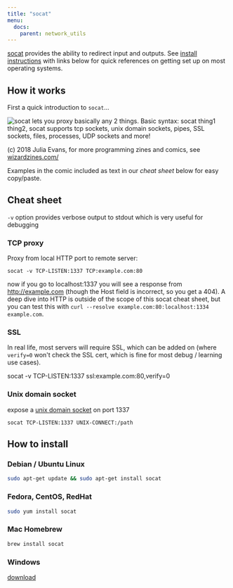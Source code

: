 ```yaml
---
title: "socat"
menu:
  docs:
    parent: network_utils
---
```


[socat](http://www.dest-unreach.org/socat/) provides the ability to redirect
input and outputs. See [install instructions](#how-to-install) with links below for quick references on getting set up on most operating systems.

## How it works

First a quick introduction to `socat`...

![socat lets you proxy basically any 2 things. Basic syntax: socat thing1 thing2, socat supports tcp sockets, unix domain sockets, pipes, SSL sockets, files, processes, UDP sockets and more!](/img/external/socat-julia-evans.jpeg)

(c) 2018 Julia Evans, for more programming zines and comics, see [wizardzines.com/](https://wizardzines.com/)

Examples in the comic included as text in our *cheat sheet* below for easy copy/paste.

## Cheat sheet

`-v` option provides verbose output to stdout which is very useful for debugging

### TCP proxy
Proxy from local HTTP port to remote server:
```
socat -v TCP-LISTEN:1337 TCP:example.com:80
```
now if you go to localhost:1337 you will see a response from http://example.com
(though the Host field is incorrect, so you get a 404).  A deep dive into HTTP
is outside of the scope of this socat cheat sheet, but you can test this with
`curl --resolve example.com:80:localhost:1334 example.com`.

### SSL
In real life, most servers will require SSL, which can be added on 
(where `verify=0` won't check the SSL cert, which is fine for most debug /
learning use cases).

socat -v TCP-LISTEN:1337 ssl:example.com:80,verify=0

### Unix domain socket
expose a [unix domain socket](http://man7.org/linux/man-pages/man7/unix.7.html) on port 1337
```
socat TCP-LISTEN:1337 UNIX-CONNECT:/path
```



## How to install

### Debian / Ubuntu Linux

```bash
sudo apt-get update && sudo apt-get install socat
```

### Fedora, CentOS, RedHat

```bash
sudo yum install socat
```

### Mac Homebrew

```bash
brew install socat
```

### Windows

[download](https://sourceforge.net/projects/unix-utils/files/socat/)


